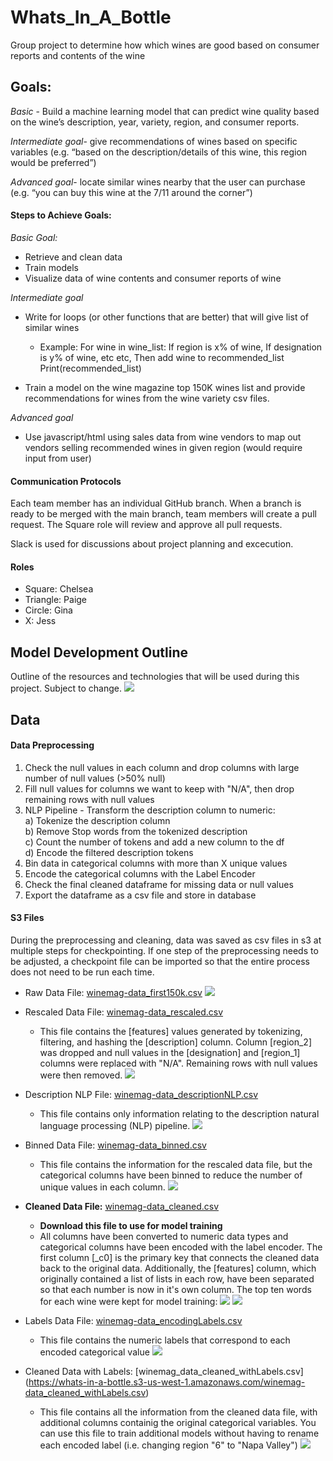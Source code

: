 # Whats_In_A_Bottle
Group project to determine how which wines are good based on consumer reports and contents of the wine

## Goals:
*Basic* - Build a machine learning model that can predict wine quality based on the wine’s description, year, variety, region, and consumer reports.
 
*Intermediate goal*- give recommendations of wines based on specific variables (e.g. “based on the description/details of this wine, this region would be preferred”)
 
*Advanced goal*- locate similar wines nearby that the user can purchase (e.g. “you can buy this wine at the 7/11 around the corner”)
 
#### Steps to Achieve Goals:
*Basic Goal:*
- Retrieve and clean data
- Train models
- Visualize data of wine contents and consumer reports of wine
 
*Intermediate goal*
- Write for loops (or other functions that are better) that will give list of similar wines
    - Example: For wine in wine_list:
        If region is x% of wine,
        If designation is y% of wine, etc etc,
        Then add wine to recommended_list
        Print(recommended_list)
    
- Train a model on the wine magazine top 150K wines list and provide recommendations for wines from the wine variety csv files.
 
*Advanced goal*
- Use javascript/html using sales data from wine vendors to map out vendors selling recommended wines in given region (would require input from user)

#### Communication Protocols
Each team member has an individual GitHub branch. When a branch is ready to be merged with the main branch, team members will create a pull request. The Square role will review and approve all pull requests. 

Slack is used for discussions about project planning and excecution.

#### Roles
- Square: Chelsea
- Triangle: Paige
- Circle: Gina
- X: Jess

## Model Development Outline
Outline of the resources and technologies that will be used during this project. Subject to change.
![](Resources/Images/outline.png)

## Data
#### Data Preprocessing 
1. Check the null values in each column and drop columns with large number of null values (>50% null)
2. Fill null values for columns we want to keep with "N/A", then drop remaining rows with null values
3. NLP Pipeline - Transform the description column to numeric:<br>
      a) Tokenize the description column<br>
      b) Remove Stop words from the tokenized description<br>
      c) Count the number of tokens and add a new column to the df<br>
      d) Encode the filtered description tokens<br>
4. Bin data in categorical columns with more than X unique values
5. Encode the categorical columns with the Label Encoder
6. Check the final cleaned dataframe for missing data or null values
7. Export the dataframe as a csv file and store in database

#### S3 Files
During the preprocessing and cleaning, data was saved as csv files in s3 at multiple steps for checkpointing. If one step of the preprocessing needs to be adjusted, a checkpoint file can be imported so that the entire process does not need to be run each time. 

* Raw Data File: [winemag-data_first150k.csv](https://whats-in-a-bottle.s3-us-west-1.amazonaws.com/winemag-data_first150k.csv)
    ![](Resources/Images/raw_df.png)

* Rescaled Data File: [winemag-data_rescaled.csv](https://whats-in-a-bottle.s3-us-west-1.amazonaws.com/winemag-data_rescaled.csv)
    * This file contains the [features] values generated by tokenizing, filtering, and hashing the [description] column. Column [region_2] was dropped and null values in the [designation] and [region_1] columns were replaced with "N/A". Remaining rows with null values were then removed.
    ![](Resources/Images/rescaled_df.png)

* Description NLP File: [winemag-data_descriptionNLP.csv](https://whats-in-a-bottle.s3-us-west-1.amazonaws.com/winemag-data_descriptionNLP.csv)
    * This file contains only information relating to the description natural language processing (NLP) pipeline.
    ![](Resources/Images/descriptionNLP.png)


* Binned Data File: [winemag-data_binned.csv](https://whats-in-a-bottle.s3-us-west-1.amazonaws.com/winemag-data_binned.csv)
    * This file contains the information for the rescaled data file, but the categorical columns have been binned to reduce the number of unique values in each column.
    ![](Resources/Images/binned_df.png)

* **Cleaned Data File:** [winemag-data_cleaned.csv](https://whats-in-a-bottle.s3-us-west-1.amazonaws.com/winemag-data_cleaned_primaryKey.csv)
    * **Download this file to use for model training**
    * All columns have been converted to numeric data types and categorical columns have been encoded with the label encoder. The first column [_c0] is the primary key that connects the cleaned data back to the original data. Additionally, the [features] column, which originally contained a list of lists in each row, have been separated so that each number is now in it's own column. The top ten words for each wine were kept for model training:
    ![](Resources/Images/cleaned_df.png)
    ![](Resources/Images/cleaned_dtypes.png)


* Labels Data File: [winemag-data_encodingLabels.csv](https://whats-in-a-bottle.s3-us-west-1.amazonaws.com/winemag-data_encodingLabels.csv)
    * This file contains the numeric labels that correspond to each encoded categorical value
    ![](Resources/Images/encodeLabels.png)


* Cleaned Data with Labels: [winemag_data_cleaned_withLabels.csv] (https://whats-in-a-bottle.s3-us-west-1.amazonaws.com/winemag-data_cleaned_withLabels.csv)
    * This file contains all the information from the cleaned data file, with additional columns containig the original categorical variables. You can use this file to train additional models without having to rename each encoded label (i.e. changing region "6" to "Napa Valley")
    ![](Resources/Images/cleaned_df_withLabels.png)
    

